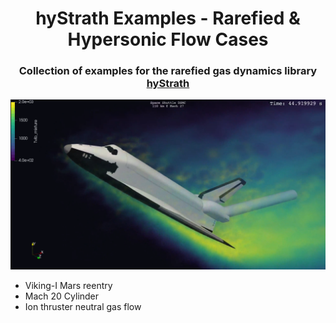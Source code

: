 <h1 align="center">hyStrath Examples - Rarefied & Hypersonic Flow Cases</h1>
<!-- <hr style="height:1px;" /> -->
<h3 align="center">Collection of examples for the rarefied gas dynamics library <a href="https://github.com/hystrath/hyStrath">hyStrath</a></h3>

![](img/shuttle.png)

* Viking-I Mars reentry
* Mach 20 Cylinder
* Ion thruster neutral gas flow